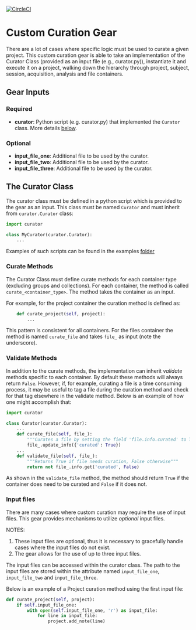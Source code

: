 [![CircleCI](https://circleci.com/gh/flywheel-apps/custom-curator.svg?style=shield)](https://app.circleci.com/pipelines/github/flywheel-apps/custom-curator)

# Custom Curation Gear
There are a lot of cases where specific logic must be used to curate a given project. 
This custom curation gear is able to take an implementation of the Curator Class 
(provided as an input file (e.g., curator.py)), instantiate it and 
execute it on a project, walking down the hierarchy through project, subject, session, 
acquisition, analysis and file containers.

## Gear Inputs

### Required
* **curator**: Python script (e.g. curator.py) that implemented the `Curator` class. 
More details [below](#curator-class).
### Optional
* **input_file_one**: Additional file to be used by the curator. 
* **input_file_two**: Additional file to be used by the curator.
* **input_file_three**: Additional file to be used by the curator.

## <a name="curator-class"></a>The Curator Class
The curator class must be defined in a python script which is provided to the gear
as an input. This class must be named `Curator` and must inherit from `curator.Curator`
class:
```python
import curator

class MyCurator(curator.Curator):
    ...
```

Examples of such scripts can be found in the examples [folder](./examples)

### Curate Methods
The Curator Class must define curate methods for each container type 
(excluding groups and collections). For each container, the method is 
called `curate_<container_type>`. The method takes the container as an input.

For example, for the project container the curation method is defined as:
```python
    def curate_project(self, project):
        ...
```

This pattern is consistent for all containers. For the files container the method is 
named `curate_file` and takes `file_` as input (note the underscore).

### Validate Methods
In addition to the curate methods, the implementation can inherit _validate_ methods 
specific to each container. By default these methods will always return `False`. 
However, if, for example, curating a file is a time consuming process, it may be useful 
to tag a file during the curation method and check for that tag elsewhere in the 
validate method. Below is an example of how one might accomplish that:

```python
import curator

class Curator(curator.Curator):
	...
	def curate_file(self, file_):
		"""Curates a file by setting the field 'file.info.curated' to True"""
		file_.update_info({'curated': True})
	...
	def validate_file(self, file_):
		"""Returns True if file needs curation, False otherwise"""
		return not file_.info.get('curated', False)
```

As shown in the `validate_file` method, the method should return `True` if the 
container does need to be curated and `False` if it does not.

### Input files
There are many cases where custom curation may require the use of input files. 
This gear provides mechanisms to utilize _optional_ input files.

NOTES:
1. These input files are optional, thus it is necessary to gracefully handle cases 
where the input files do not exist.
2. The gear  allows for the use of up to three input files.

The input files can be accessed within the curator class. The path to the input files 
are stored within the attribute named `input_file_one`, `input_file_two` and 
`input_file_three`.

Below is an example of a Project curation method using the first input file:
```python
def curate_project(self, project):
	if self.input_file_one:
		with open(self.input_file_one, 'r') as input_file:
			for line in input_file:
				project.add_note(line)
```
